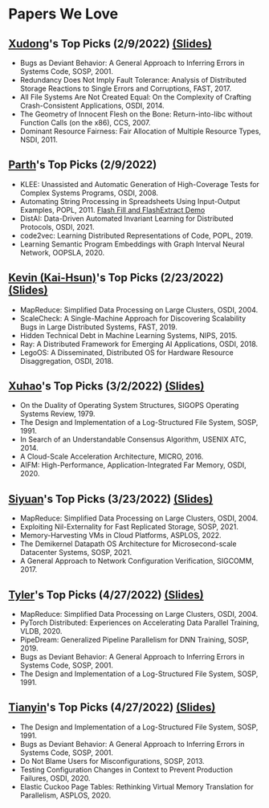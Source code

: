 # Papers We Love

## [Xudong](https://marshtompsxd.github.io/)'s Top Picks (2/9/2022) [(Slides)](https://docs.google.com/presentation/d/1dGYgfGT96ekEC5KGs6lk9UP8oMRulZWKX82AfLRoQ9E/edit?usp=sharing)
* Bugs as Deviant Behavior: A General Approach to Inferring Errors in Systems Code, SOSP, 2001.
* Redundancy Does Not Imply Fault Tolerance: Analysis of Distributed Storage Reactions to Single Errors and Corruptions, FAST, 2017.
* All File Systems Are Not Created Equal: On the Complexity of Crafting Crash-Consistent Applications, OSDI, 2014.
* The Geometry of Innocent Flesh on the Bone: Return-into-libc without Function Calls (on the x86), CCS, 2007.
* Dominant Resource Fairness: Fair Allocation of Multiple Resource Types, NSDI, 2011.

## [Parth](https://thakkarparth007.github.io/)'s Top Picks (2/9/2022)
* KLEE: Unassisted and Automatic Generation of High-Coverage Tests for Complex Systems Programs, OSDI, 2008.
* Automating String Processing in Spreadsheets Using Input-Output Examples, POPL, 2011. [Flash Fill and FlashExtract Demo](https://www.youtube.com/watch?v=w-k9WjRJvIY)
* DistAI: Data-Driven Automated Invariant Learning for Distributed Protocols, OSDI, 2021.
* code2vec: Learning Distributed Representations of Code, POPL, 2019.
* Learning Semantic Program Embeddings with Graph Interval Neural Network, OOPSLA, 2020.

## [Kevin (Kai-Hsun)](https://www.linkedin.com/in/kaihsun1996/)'s Top Picks (2/23/2022) [(Slides)](https://docs.google.com/presentation/d/1rJBySX68digz3TiRELmIlQj9BiB56SpnHmlDjOl6V4Y/edit?usp=sharing)
* MapReduce: Simplified Data Processing on Large Clusters, OSDI, 2004.
* ScaleCheck: A Single-Machine Approach for Discovering Scalability Bugs in Large Distributed Systems, FAST, 2019.
* Hidden Technical Debt in Machine Learning Systems, NIPS, 2015.
* Ray: A Distributed Framework for Emerging AI Applications, OSDI, 2018.
* LegoOS: A Disseminated, Distributed OS for Hardware Resource Disaggregation, OSDI, 2018.

## [Xuhao](https://www.xuhaol.com/)'s Top Picks (3/2/2022) [(Slides)](https://docs.google.com/presentation/d/1tGXN5pZ-qaA7oG2JLUCWPsGj4A2Yiqm6ClKcw0ehN_Y/edit?usp=sharing)
* On the Duality of Operating System Structures, SIGOPS Operating Systems Review, 1979.
* The Design and Implementation of a Log-Structured File System, SOSP, 1991.
* In Search of an Understandable Consensus Algorithm, USENIX ATC, 2014.
* A Cloud-Scale Acceleration Architecture, MICRO, 2016.
* AIFM: High-Performance, Application-Integrated Far Memory, OSDI, 2020.

## [Siyuan](https://schai.me/)'s Top Picks (3/23/2022) [(Slides)](https://docs.google.com/presentation/d/15wDmpKp8wZQgZj0VqE1QQysuNZHZGmBwGBZYky1gNcc/edit?usp=sharing)
* MapReduce: Simplified Data Processing on Large Clusters, OSDI, 2004.
* Exploiting Nil-Externality for Fast Replicated Storage, SOSP, 2021.
* Memory-Harvesting VMs in Cloud Platforms, ASPLOS, 2022.
* The Demikernel Datapath OS Architecture for Microsecond-scale Datacenter Systems, SOSP, 2021.
* A General Approach to Network Configuration Verification, SIGCOMM, 2017.


## [Tyler](https://tylergu.com/)'s Top Picks (4/27/2022) [(Slides)](https://docs.google.com/presentation/d/1lTkjrdveOcdCq7kImig9F6MLoOU5o_YbXYjh_IEeFE8/edit?usp=sharing)
* MapReduce: Simplified Data Processing on Large Clusters, OSDI, 2004.
* PyTorch Distributed: Experiences on Accelerating Data Parallel Training, VLDB, 2020.
* PipeDream: Generalized Pipeline Parallelism for DNN Training, SOSP, 2019.
* Bugs as Deviant Behavior: A General Approach to Inferring Errors in Systems Code, SOSP, 2001.
* The Design and Implementation of a Log-Structured File System, SOSP, 1991.

## [Tianyin](https://tianyin.github.io/)'s Top Picks (4/27/2022) [(Slides)](https://docs.google.com/presentation/d/10JdqHG3Hrw96bTXS6SphoV8n6k9GSMoUUqoG_yBe0fo/edit#slide=id.g1180c3bffa6_0_0)
* The Design and Implementation of a Log-Structured File System, SOSP, 1991.
* Bugs as Deviant Behavior: A General Approach to Inferring Errors in Systems Code, SOSP, 2001.
* Do Not Blame Users for Misconfigurations, SOSP, 2013.
* Testing Configuration Changes in Context to Prevent Production Failures, OSDI, 2020.
* Elastic Cuckoo Page Tables: Rethinking Virtual Memory Translation for Parallelism, ASPLOS, 2020.
